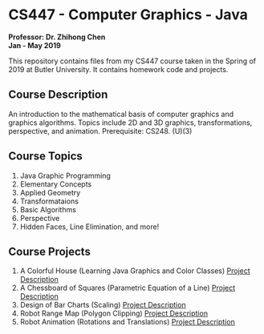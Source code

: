 # CS447 - Computer Graphics - Java
**Professor: Dr. Zhihong Chen** </br>
**Jan - May 2019**

This repository contains files from my CS447 course taken in the Spring of 2019 at Butler University. It contains homework code and projects.

## Course Description	
An introduction to the mathematical basis of computer graphics and graphics algorithms. Topics include 2D and 3D graphics, transformations, perspective, and animation. Prerequisite: CS248. (U)(3) 

## Course Topics
1. Java Graphic Programming
1. Elementary Concepts
1. Applied Geometry
1. Transformataions
1. Basic Algorithms
1. Perspective
1. Hidden Faces, Line Elimination, and more!

## Course Projects
1. A Colorful House (Learning Java Graphics and Color Classes) [Project Description](https://github.com/RachelBurke/CS447/blob/master/Projects/Project1/ProjHouse.pdf)
1. A Chessboard of Squares (Parametric Equation of a Line) [Project Description](https://github.com/RachelBurke/CS447/blob/master/Projects/Project2/Projsquares.pdf)
1. Design of Bar Charts (Scaling) [Project Description](https://github.com/RachelBurke/CS447/blob/master/Projects/Project3/JavaP2BarChart.pdf)
1. Robot Range Map (Polygon Clipping) [Project Description](https://github.com/RachelBurke/CS447/blob/master/Projects/Project4/RangeMAPY2019.pdf)
1. Robot Animation (Rotations and Translations) [Project Description](https://github.com/RachelBurke/CS447/blob/master/Projects/Project5/robotproject.pdf)
